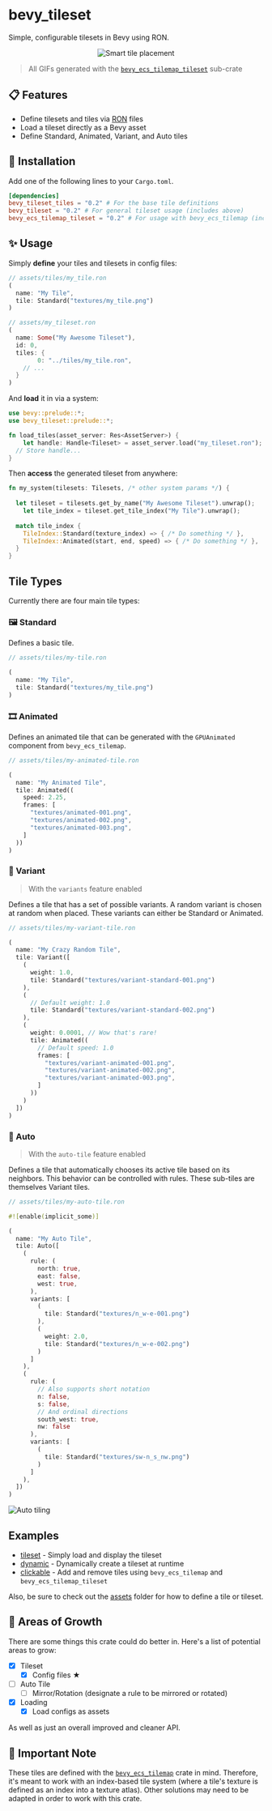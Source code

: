 # bevy_tileset

Simple, configurable tilesets in Bevy using RON.

<p align="center">
	<img alt="Smart tile placement" src="./screenshots/tile_placement_demo.gif" />
</p>

> All GIFs generated with the [`bevy_ecs_tilemap_tileset`](bevy_ecs_tilemap_tileset/) sub-crate

## 📋 Features

* Define tilesets and tiles via [RON](https://github.com/ron-rs/ron) files
* Load a tileset directly as a Bevy asset
* Define Standard, Animated, Variant, and Auto tiles

## 📲 Installation

Add one of the following lines to your `Cargo.toml`.

```toml
[dependencies]
bevy_tileset_tiles = "0.2" # For the base tile definitions
bevy_tileset = "0.2" # For general tileset usage (includes above)
bevy_ecs_tilemap_tileset = "0.2" # For usage with bevy_ecs_tilemap (includes above)
```

## ✨ Usage

Simply **define** your tiles and tilesets in config files:

```rust
// assets/tiles/my_tile.ron
(
  name: "My Tile",
  tile: Standard("textures/my_tile.png")
)
```

```rust
// assets/my_tileset.ron
(
  name: Some("My Awesome Tileset"),
  id: 0,
  tiles: {
		0: "../tiles/my_tile.ron",
  	// ...
  }
)
```

And **load** it in via a system:

```rust
use bevy::prelude::*;
use bevy_tileset::prelude::*;

fn load_tiles(asset_server: Res<AssetServer>) {
	let handle: Handle<Tileset> = asset_server.load("my_tileset.ron");
  // Store handle...
}
```

Then **access** the generated tileset from anywhere:

```rust
fn my_system(tilesets: Tilesets, /* other system params */) {
  
  let tileset = tilesets.get_by_name("My Awesome Tileset").unwrap();
	let tile_index = tileset.get_tile_index("My Tile").unwrap();
  
  match tile_index {
    TileIndex::Standard(texture_index) => { /* Do something */ },
    TileIndex::Animated(start, end, speed) => { /* Do something */ },
  }
}
```

## Tile Types

Currently there are four main tile types:

### 🖼 Standard

Defines a basic tile.

```rust
// assets/tiles/my-tile.ron

(
  name: "My Tile",
  tile: Standard("textures/my_tile.png")
)
```

### 🎞️ Animated

Defines an animated tile that can be generated with the `GPUAnimated` component from `bevy_ecs_tilemap`.

```rust
// assets/tiles/my-animated-tile.ron

(
  name: "My Animated Tile",
  tile: Animated((
    speed: 2.25,
    frames: [
      "textures/animated-001.png",
      "textures/animated-002.png",
      "textures/animated-003.png",
    ]
  ))
)
```

### 🎲 Variant

> With the `variants` feature enabled

Defines a tile that has a set of possible variants. A random variant is chosen at random when placed. These variants can either be Standard or Animated.

```rust
// assets/tiles/my-variant-tile.ron

(
  name: "My Crazy Random Tile",
  tile: Variant([
    (
      weight: 1.0,
      tile: Standard("textures/variant-standard-001.png")
    ),
    (
      // Default weight: 1.0
      tile: Standard("textures/variant-standard-002.png")
    ),
    (
      weight: 0.0001, // Wow that's rare!
      tile: Animated((
      	// Default speed: 1.0
        frames: [
          "textures/variant-animated-001.png",
          "textures/variant-animated-002.png",
          "textures/variant-animated-003.png",
        ]
      ))
    )
  ])
)
```

### 🧠 Auto

> With the `auto-tile` feature enabled

Defines a tile that automatically chooses its active tile based on its neighbors. This behavior can be controlled with rules. These sub-tiles are themselves Variant tiles.

```rust
// assets/tiles/my-auto-tile.ron

#![enable(implicit_some)]

(
  name: "My Auto Tile",
  tile: Auto([
    (
      rule: (
        north: true,
        east: false,
        west: true,
      ),
      variants: [
        (
          tile: Standard("textures/n_w-e-001.png")
        ),
        (
          weight: 2.0, 
          tile: Standard("textures/n_w-e-002.png")
        )
      ]
    ),
    (
      rule: (
        // Also supports short notation
        n: false,
        s: false,
        // And ordinal directions
        south_west: true,
        nw: false
      ),
      variants: [
        (
          tile: Standard("textures/sw-n_s_nw.png")
        )
      ]
    ),
  ])
)
```

![Auto tiling](./screenshots/auto_tiling_demo.gif)

## Examples

* [tileset](examples/tileset.rs) - Simply load and display the tileset
* [dynamic](examples/dynamic.rs) - Dynamically create a tileset at runtime
* [clickable](bevy_ecs_tilemap_tileset/examples/clickable.rs) - Add and remove tiles using `bevy_ecs_tilemap` and `bevy_ecs_tilemap_tileset`

Also, be sure to check out  the [assets](bevy_ecs_tilemap_tileset/assets/) folder for how to define a tile or tileset.

## 🌱 Areas of Growth

There are some things this crate could do better in. Here's a list of potential areas to grow:

- [x] Tileset
  - [x] Config files ★
- [ ] Auto Tile
  - [ ] Mirror/Rotation (designate a rule to be mirrored or rotated)
- [x] Loading
  - [x] Load configs as assets

As well as just an overall improved and cleaner API.

## 🎵 Important Note

These tiles are defined with the [`bevy_ecs_tilemap`](https://github.com/StarArawn/bevy_ecs_tilemap) crate in mind. Therefore, it's meant to work with an index-based tile system (where a tile's texture is defined as an index into a texture atlas). Other solutions may need to be adapted in order to work with this crate.
